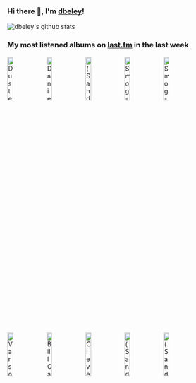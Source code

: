 ### Hi there 👋, I'm [dbeley](https://dbeley.ovh/en)!

![dbeley's github stats](https://github-readme-stats.vercel.app/api?username=dbeley)

### My most listened albums on [last.fm](https://www.last.fm/user/d_beley) in the last week

[<img src='https://lastfm.freetls.fastly.net/i/u/300x300/6522c98309fba79634a232b715077e64.jpg' width='16%' height='16%' alt='Duster - Together'>](https://www.last.fm/music/duster/together)&nbsp;
[<img src='https://lastfm.freetls.fastly.net/i/u/300x300/11f4e269d6c890b9b51f279cdc5b103e.jpg' width='16%' height='16%' alt='Daniel Rossen - You Belong There'>](https://www.last.fm/music/daniel%2brossen/you%2bbelong%2bthere)&nbsp;
[<img src='https://lastfm.freetls.fastly.net/i/u/300x300/8bbb31da139345622cb44d2bd5d1cccd.jpg' width='16%' height='16%' alt='(Sandy) Alex G - Beach Music'>](https://www.last.fm/music/%2528sandy%2529%2balex%2bg/beach%2bmusic)&nbsp;
[<img src='https://lastfm.freetls.fastly.net/i/u/300x300/a27a38f6bd464223abb9b453592ec5a9.png' width='16%' height='16%' alt='Smog - Knock Knock'>](https://www.last.fm/music/smog/knock%2bknock)&nbsp;
[<img src='https://lastfm.freetls.fastly.net/i/u/300x300/f566bdefb4221012db6a9c8e64d544df.jpg' width='16%' height='16%' alt='Smog - A River Aint Too Much to Love'>](https://www.last.fm/music/smog/a%2briver%2bain%2527t%2btoo%2bmuch%2bto%2blove)&nbsp;
<br>
[<img src='https://lastfm.freetls.fastly.net/i/u/300x300/5310c4767ab04e06ced12c2cec93dbaa.png' width='16%' height='16%' alt='Varsovie - LHeure et la Trajectoire'>](https://www.last.fm/music/varsovie/l%2527heure%2bet%2bla%2btrajectoire)&nbsp;
[<img src='https://lastfm.freetls.fastly.net/i/u/300x300/258aca0f00c342ce97469832f4310c35.png' width='16%' height='16%' alt='Bill Callahan - Sometimes I Wish We Were an Eagle'>](https://www.last.fm/music/bill%2bcallahan/sometimes%2bi%2bwish%2bwe%2bwere%2ban%2beagle)&nbsp;
[<img src='https://lastfm.freetls.fastly.net/i/u/300x300/f0209a193f56da9b05b971b5ac9b11c4.jpg' width='16%' height='16%' alt='Clever Girl - No Drum and Bass in the Jazz Room'>](https://www.last.fm/music/clever%2bgirl/no%2bdrum%2band%2bbass%2bin%2bthe%2bjazz%2broom)&nbsp;
[<img src='https://lastfm.freetls.fastly.net/i/u/300x300/1df09ea1be839c153deb846e05155784.jpg' width='16%' height='16%' alt='(Sandy) Alex G - House of Sugar'>](https://www.last.fm/music/%2528sandy%2529%2balex%2bg/house%2bof%2bsugar)&nbsp;
[<img src='https://lastfm.freetls.fastly.net/i/u/300x300/fbfb4cc05bacc31765cb78c0d67eada4.jpg' width='16%' height='16%' alt='(Sandy) Alex G - Rocket'>](https://www.last.fm/music/%2528sandy%2529%2balex%2bg/rocket)&nbsp;
<br>

